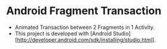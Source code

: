 Android Fragment Transaction
============================
* Animated Transaction between 2 Fragments in 1 Activity.
* This project is developed with [Android Studio][http://developer.android.com/sdk/installing/studio.html].

